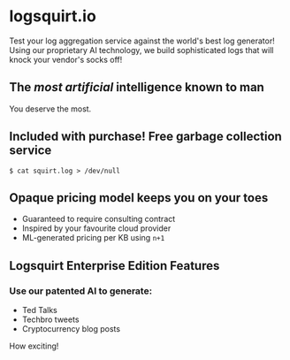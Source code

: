 # logsquirt.io

Test your log aggregation service against the world's best log generator! Using our proprietary AI technology, we build sophisticated logs that will knock your vendor's socks off!

## The _most artificial_ intelligence known to man

You deserve the most.

## Included with purchase! Free garbage collection service

```console
$ cat squirt.log > /dev/null
```

## Opaque pricing model keeps you on your toes

- Guaranteed to require consulting contract
- Inspired by your favourite cloud provider
- ML-generated pricing per KB using `n+1`

## Logsquirt Enterprise Edition Features

### Use our patented AI to generate:

- Ted Talks
- Techbro tweets
- Cryptocurrency blog posts

How exciting!
